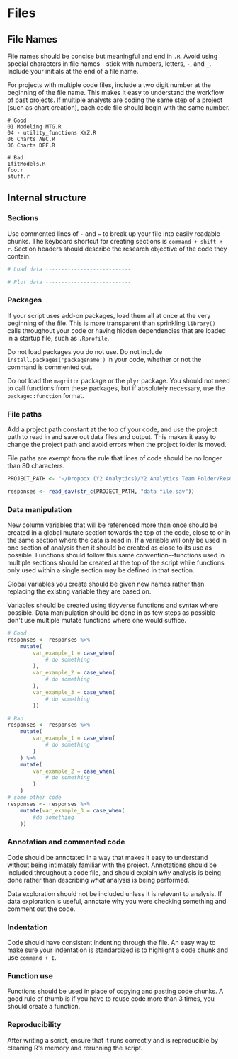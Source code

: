 # Files

## File Names

File names should be concise but meaningful and end in `.R`. Avoid using special characters in file names - stick with numbers, letters, `-`, and `_`. Include your initials at the end of a file name. 

For projects with multiple code files, include a two digit number at the beginning of the file name. This makes it easy to understand the workflow of past projects. If multiple analysts are coding the same step of a project (such as chart creation), each code file should begin with the same number. 

    # Good
    01 Modeling MTG.R
    04 - utility_functions XYZ.R
    06 Charts ABC.R
    06 Charts DEF.R

    # Bad
    1fitModels.R
    foo.r
    stuff.r

## Internal structure 

### Sections

Use commented lines of `-` and `=` to break up your file into easily readable 
chunks. The keyboard shortcut for creating sections is `command + shift + r`. Section headers should describe the research objective of the code they contain.


```r
# Load data ---------------------------

# Plot data ---------------------------
```

### Packages

If your script uses add-on packages, load them all at once at the very 
beginning of the file. This is more transparent than sprinkling `library()` 
calls throughout your code or having hidden dependencies that are loaded in a 
startup file, such as `.Rprofile`.

Do not load packages you do not use. Do not include `install.packages('packagename')` in your code, whether or not the command is commented out. 

Do not load the `magrittr` package or the `plyr` package. You should not need to call functions from these packages, but if absolutely necessary, use the `package::function` format. 

### File paths

Add a project path constant at the top of your code, and use the project path to read in and save out data files and output. This makes it easy to change the project path and avoid errors when the project folder is moved. 

File paths are exempt from the rule that lines of code should be no longer than 80 characters.


```r
PROJECT_PATH <- "~/Dropbox (Y2 Analytics)/Y2 Analytics Team Folder/Resources/Coding Standards/"

responses <- read_sav(str_c(PROJECT_PATH, "data file.sav"))
```

### Data manipulation

New column variables that will be referenced more than once should be created in a global mutate section towards the top of the code, close to or in the same section where the data is read in. If a variable will only be used in one section of analysis then it should be created as close to its use as possible. Functions should follow this same convention--functions used in multiple sections should be created at the top of the script while functions only used within a single section may be defined in that section. 

Global variables you create should be given new names rather than replacing the existing variable they are based on. 

Variables should be created using tidyverse functions and syntax where possible. Data manipulation should be done in as few steps as possible-don't use multiple mutate functions where one would suffice. 


```r
# Good
responses <- responses %>% 
    mutate(
        var_example_1 = case_when(
            # do something
        ),
        var_example_2 = case_when(
            # do something
        ),
        var_example_3 = case_when(
            # do something
        ))

# Bad
responses <- responses %>% 
    mutate(
        var_example_1 = case_when(
            # do something
        )
    ) %>% 
    mutate(
        var_example_2 = case_when(
            # do something
        )
    )
# some other code
responses <- responses %>% 
    mutate(var_example_3 = case_when(
        #do something
    ))
```

### Annotation and commented code

Code should be annotated in a way that makes it easy to understand without being intimately familiar with the project. Annotations should be included throughout a code file, and should explain *why* analysis is being done rather than describing *what* analysis is being performed.

Data exploration should not be included unless it is relevant to analysis. If data exploration is useful, annotate why you were checking something and comment out the code.

### Indentation

Code should have consistent indenting through the file. An easy way to make sure your indentation is standardized is to highlight a code chunk and use `command + I`. 

### Function use

Functions should be used in place of copying and pasting code chunks. A good rule of thumb is if you have to reuse code more than 3 times, you should create a function.

### Reproducibility 

After writing a script, ensure that it runs correctly and is reproducible by cleaning R's memory and rerunning the script.

